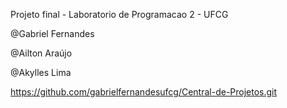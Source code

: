 Projeto final - Laboratorio de Programacao 2 - UFCG

@Gabriel Fernandes 

@Ailton Araújo 

@Akylles Lima

https://github.com/gabrielfernandesufcg/Central-de-Projetos.git
